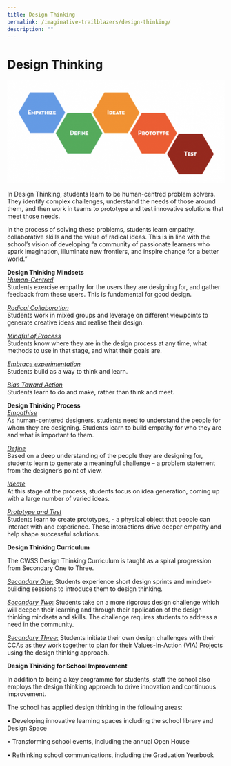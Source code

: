 ```yaml
---
title: Design Thinking
permalink: /imaginative-trailblazers/design-thinking/
description: ""
---
```

Design Thinking
===============


![](/images/Compassionate%20Leaders/Design%20Thinking.png)


In Design Thinking, students learn to be human-centred problem solvers. They identify complex challenges, understand the needs of those around them, and then work in teams to prototype and test innovative solutions that meet those needs.&nbsp;

In the process of solving these problems, students learn empathy, collaborative skills and the value of radical ideas. This is in line with the school’s vision of developing “a community of passionate learners who spark imagination, illuminate new frontiers, and inspire change for a better world.”

  

**Design Thinking Mindsets**<br>
<u>_Human-Centred_</u>&nbsp;&nbsp;<br>
Students exercise empathy for the users they are designing for, and gather feedback from these users. This is fundamental for good design.

  

<u>_Radical Collaboration_</u><br>
Students work in mixed groups and leverage on different viewpoints to generate creative ideas and realise their design.

  

<u>_Mindful of Process_</u><br>
Students know where they are in the design process at any time, what methods to use in that stage, and what their goals are.

  

<u>_Embrace experimentation_</u><br>
Students build as a way to think and learn.

  

<u>_Bias Toward Action_</u><br>
Students learn to do and make, rather than think and meet.

  

**Design Thinking Process**<br>
<u>_Empathise_</u><br>
As human-centered designers, students need to understand the people for whom they are designing. Students learn to build empathy for who they are and what is important to them.

  

<u>_Define_</u><br>
Based on a deep understanding of the people they are designing for, students learn to generate a meaningful challenge – a problem statement from the designer’s point of view.

  

<u>_Ideate_</u><br>
At this stage of the process, students focus on idea generation, coming up with a large number of varied ideas.

  
<u>_Prototype and Test_</u><br>
Students learn to create prototypes, - a physical object that people can interact with and experience. These interactions drive deeper empathy and help shape successful solutions.&nbsp;  

  

**Design Thinking Curriculum**

  

The CWSS Design Thinking Curriculum is taught as a spiral progression from Secondary One to Three.

  

<u>_Secondary One_:</u> Students experience short design sprints and mindset-building sessions to introduce them to design thinking.

  

<u>_Secondary Two_:</u> Students take on a more rigorous design challenge which will deepen their learning and through their application of the design thinking mindsets and skills. The challenge requires students to address a need in the community.

  

<u>_Secondary Three_:</u> Students initiate their own design challenges with their CCAs as they work together to plan for their Values-In-Action (VIA) Projects using the design thinking approach.

  

**Design Thinking for School Improvement**

In addition to being a key programme for students, staff the school also employs the design thinking approach to drive innovation and continuous improvement.

  

The school has applied design thinking in the following areas:

  

• Developing innovative learning spaces including the school library and Design Space&nbsp;

  

• Transforming school events, including the annual Open House&nbsp;

  

• Rethinking school communications, including the Graduation Yearbook